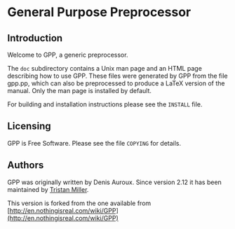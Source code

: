 # General Purpose Preprocessor

## Introduction

Welcome to GPP, a generic preprocessor.

The `doc` subdirectory contains a Unix man page and an HTML page
describing how to use GPP. These files were generated by GPP from the
file gpp.pp, which can also be preprocessed to produce a LaTeX version
of the manual.  Only the man page is installed by default.

For building and installation instructions please see the `INSTALL`
file.

## Licensing

GPP is Free Software. Please see the file `COPYING` for details.

## Authors

GPP was originally written by Denis Auroux. Since version 2.12 it has been maintained by [Tristan Miller](mailto://psychonaut@nothingisreal.com).

This version is forked from the one available from [http://en.nothingisreal.com/wiki/GPP](http://en.nothingisreal.com/wiki/GPP)